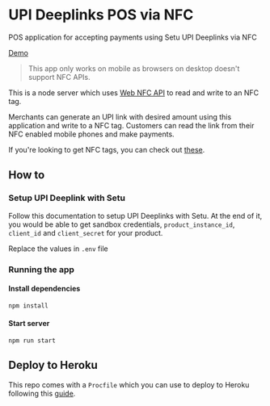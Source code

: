 # UPI Deeplinks POS via NFC

POS application for accepting payments using Setu UPI Deeplinks via NFC

[Demo](https://setu-upi-over-nfc.herokuapp.com/how-it-works)

> This app only works on mobile as browsers on desktop doesn't support NFC APIs.

This is a node server which uses [Web NFC API](https://developer.mozilla.org/en-US/docs/Web/API/Web_NFC_API) to read and write to an NFC tag.

Merchants can generate an UPI link with desired amount using this application and write to a NFC tag. Customers can read the link from their NFC enabled mobile phones and make payments.

If you're looking to get NFC tags, you can check out [these](https://www.amazon.in/gp/product/B09BQBB69Q/).

## How to

### Setup UPI Deeplink with Setu

Follow this documentation to setup UPI Deeplinks with Setu. At the end of it, you would be able to get sandbox credentials, `product_instance_id`, `client_id` and `client_secret` for your product.

Replace the values in `.env` file

### Running the app

#### Install dependencies

`npm install`

#### Start server

`npm run start`

## Deploy to Heroku

This repo comes with a `Procfile` which you can use to deploy to Heroku following this [guide](https://medium.com/geekculture/deploy-node-applications-on-heroku-a89ed51e0a34).
